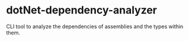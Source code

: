 # dotNet-dependency-analyzer
CLI tool to analyze the dependencies of assemblies and the types within them.

